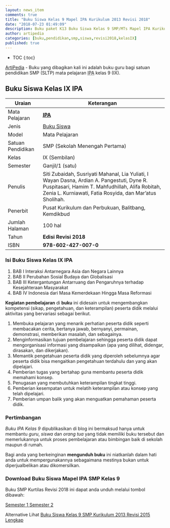 ```yaml
---
layout: news_item
comments: true
title: "Buku Siswa Kelas 9 Mapel IPA Kurikulum 2013 Revisi 2018"
date: "2018-07-23 01:49:09"
description: Buku paket K13 Buku Siswa Kelas 9 SMP/MTs Mapel IPA Kurikulum 2013 Revisi 2018 sebagai referensi dalam pelaksanaan pembelajaran IPA SMP/MTs kelas IX.
author: artipedia
categories: [buku,pendidikan,smp,siswa,revisi2018,kelasIX]
published: true
---
```

* TOC
{:toc}

<script type="application/ld+json">
{
  "@context":"http://schema.org",
  "@type":"Book",
  "name" : "{{ page.title }}",
  "author": {
    "@type":"Person",
    "name":"Siti Zubaidah, Susriyati Mahanal, Lia Yuliati, I Wayan Dasna, Ardian A. Pangestuti, Dyne R. Puspitasari, Hamim T. Mahfudhillah, Alifa Robitah, Zenia L. Kurniawati, Fatia Rosyida, dan Mar’atus Sholihah."},
  "url" : "{{ site.url }}{{ page.url }}",
  "workExample" : [{
    "@type": "Book",
    "isbn": "978-602-427-007-0",
    "bookEdition": "Revisi 2018",
    "bookFormat": "http://schema.org/Hardcover",
    "potentialAction":{
    "@type":"ReadAction",
    "target":
      {
        "@type":"EntryPoint",
        "urlTemplate":"{{ site.url }}{{ page.url }}",
        "actionPlatform":[
          "http://schema.org/DesktopWebPlatform",
          "http://schema.org/IOSPlatform",
          "http://schema.org/AndroidPlatform"
        ]
      }
      }
    }
    ]
    }
 
</script>

[ArtiPedia](/ "ArtiPedia") - Buku yang dibagikan kali ini adalah buku guru bagi satuan pendidikan SMP (SLTP) mata pelajaran <acronym title="Ilmu Pengetahuan Alam">IPA</acronym> kelas 9 (IX).

## Buku Siswa Kelas IX IPA

|Uraian|Keterangan|
| --- | --- |
|Mata Pelajaran|<a href="/wiki/buku-guru-kelas-9-smp-mapel-ipa-revisi-2018.html" title="Buku Guru Kelas 9 SMP/MTs Mapel IPA Revisi 2018"><strong><acronym title="Ilmu Pengetahuan Alam">IPA</acronym></strong></a>|
|Jenis|<a href="/buku" title="Buku Siswa" target="_blank">Buku Siswa</a>|
|Model|Mata Pelajaran|
|Satuan Pendidikan|SMP (Sekolah Menengah Pertama)|
Kelas|IX (Sembilan)|
|Semester|Ganjil/1 (satu)|
Penulis|Siti Zubaidah, Susriyati Mahanal, Lia Yuliati, I Wayan Dasna, Ardian A. Pangestuti, Dyne R. Puspitasari, Hamim T. Mahfudhillah, Alifa Robitah, Zenia L. Kurniawati, Fatia Rosyida, dan Mar’atus Sholihah.|
|Penerbit|Pusat Kurikulum dan Perbukuan, Balitbang, Kemdikbud|
|Jumlah Halaman|100 hal|
|Tahun|<strong>Edisi Revisi 2018</strong>|
|ISBN|<strong>978-602-427-007-0</strong>|

### Isi Buku Siswa Kelas IX IPA
1. BAB I Interaksi Antarnegara Asia dan Negara Lainnya
2. BAB II Perubahan Sosial Budaya dan Globalisasi
3. BAB III Ketergantungan Antarruang dan Pengaruhnya terhadap Kesejahteraan Masyarakat
4. BAB IV Indonesia dari Masa Kemerdekaan Hingga Masa Reformasi

<b>Kegiatan pembelajaran</b> di <b>buku</b> ini didesain untuk mengembangkan kompetensi (sikap, pengetahuan, dan keterampilan) peserta didik melalui aktivitas yang bervariasi sebagai berikut.
<ol><li>Membuka pelajaran yang menarik perhatian peserta didik seperti membacakan cerita, bertanya jawab, bernyanyi, permainan, demonstrasi, memberikan masalah, dan sebagainya.</li><li>Menginformasikan tujuan pembelajaran sehingga peserta didik dapat mengorganisasi informasi yang disampaikan (apa yang dilihat, didengar, dirasakan, dan dikerjakan).</li><li>Memantik pengetahuan peserta didik yang diperoleh sebelumnya agar peserta didik bisa mengaitkan pengetahuan terdahulu dan yang akan dipelajari.</li><li>Pemberian tugas yang bertahap guna membantu peserta didik memahami konsep.</li><li>Penugasan yang membutuhkan keterampilan tingkat tinggi.</li><li>Pemberian kesempatan untuk melatih keterampilan atau konsep yang telah dipelajari.</li><li>Pemberian umpan balik yang akan menguatkan pemahaman peserta didik.</li></ol>
  
### Pertimbangan
*Buku IPA Kelas 9* dipublikasikan di blog ini bermaksud hanya untuk membantu _guru_, _siswa_ dan _orang tua_ yang tidak memiliki buku tersebut dan memerlukannya untuk proses pembelajaran atau bimbingan baik di sekolah maupun di rumah.

Bagi anda yang berkeinginan <b>mengunduh buku</b> ini niatkanlah dalam hati anda untuk mempergunakannya sebagaimana mestinya bukan untuk diperjualbelikan atau dikomersilkan.
  
### Download Buku Siswa Mapel IPA SMP Kelas 9
Buku SMP Kurtilas Revisi 2018 ini dapat anda unduh melalui tombol dibawah:
<p class="center"><a href="http://bsd.pendidikan.id/data/2013/kelas_9smp/siswa/Kelas_09_SMP_Ilmu_Pengetahuan_Alam_Siswa_1.pdf">Semester 1 <a> <a href="http://bsd.pendidikan.id/data/2013/kelas_9smp/siswa/Kelas_09_SMP_Ilmu_Pengetahuan_Alam_Siswa_2.pdf">Semester 2</a></p>

Alternative Lihat [Buku Siswa Kelas 9 SMP Kurikulum 2013 Revisi 2015 Lengkap](https://artipedia.id/wiki/buku-siswa-kelas-9-smp-kurikulum-2013-revisi-2015.html "Buku Siswa Kelas 9 SMP Kurikulum 2013 Revisi 2015 Lengkap")
